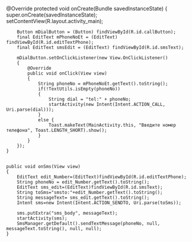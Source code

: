 @Override
    protected void onCreate(Bundle savedInstanceState)
    {
        super.onCreate(savedInstanceState);
        setContentView(R.layout.activity_main);

        Button mDialButton = (Button) findViewById(R.id.callButton);
        final EditText mPhoneNoEt = (EditText) findViewById(R.id.editTextPhone);
        final EditText smsEdit = (EditText) findViewById(R.id.smsText);

        mDialButton.setOnClickListener(new View.OnClickListener()
        {
            @Override
            public void onClick(View view)
            {
                String phoneNo = mPhoneNoEt.getText().toString();
                if(!TextUtils.isEmpty(phoneNo))
                {
                    String dial = "tel:" + phoneNo;
                    startActivity(new Intent(Intent.ACTION_CALL, Uri.parse(dial)));
                }
                else {
                    Toast.makeText(MainActivity.this, "Введите номер телефона", Toast.LENGTH_SHORT).show();
                }
            }
        });
    }


    public void onSms(View view)
    {
        EditText edit_Number=(EditText)findViewById(R.id.editTextPhone);
        String phoneNo = edit_Number.getText().toString();
        EditText sms_edit=(EditText)findViewById(R.id.smsText);
        String toSms="smsto:"+edit_Number.getText().toString();
        String messageText= sms_edit.getText().toString();
        Intent sms=new Intent(Intent.ACTION_SENDTO, Uri.parse(toSms));

        sms.putExtra("sms_body", messageText);
        startActivity(sms);
        SmsManager.getDefault().sendTextMessage(phoneNo, null, messageText.toString(), null, null);
    }
```   
